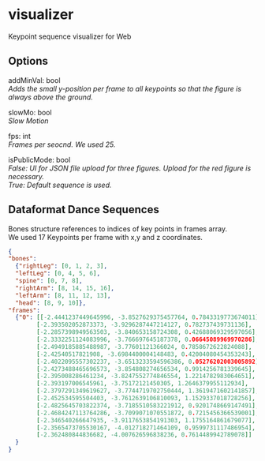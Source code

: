 # visualizer
Keypoint sequence visualizer for Web

## Options
addMinVal: bool </br>
<i>Adds the small y-position per frame to all keypoints so that the figure is always above the ground. </i>

slowMo: bool</br>
<i>Slow Motion</i>

fps: int</br>
<i>Frames per seocnd. We used 25.</i>


isPublicMode: bool</br>
<i>False: UI for JSON file upload for three figures. Upload for the red figure is necessary. </i></br>
<i>True: Default sequence is used. </i>

## Dataformat Dance Sequences
Bones structure references to indices of key points in frames array.</br>
We used 17 Keypoints per frame with x,y and z coordinates.
```json
{
"bones": 
  {"rightLeg": [0, 1, 2, 3], 
  "leftLeg": [0, 4, 5, 6], 
  "spine": [0, 7, 8], 
  "rightArm": [8, 14, 15, 16], 
  "leftArm": [8, 11, 12, 13], 
  "head": [8, 9, 10]}, 
"frames": 
  {"0": [[-2.4441237449645996, -3.8527629375457764, 0.7843319773674011], 
        [-2.393502052873373, -3.9296287447214127, 0.782737439731136], 
        [-2.2857398949563503, -3.840653158724308, 0.42688069329597056], 
        [-2.3332251124083996, -3.766697645187378, 0.06645089969970286], 
        [-2.4949185885488987, -3.77601121366024, 0.7858672622824088], 
        [-2.42540517821908, -3.6984400004148483, 0.42004080454353243], 
        [-2.4022095557302237, -3.6513233594596386, 0.05276202003005892], 
        [-2.4273488465696573, -3.854808274656534, 0.9914256781339645], 
        [-2.395008286461234, -3.8247552774846554, 1.2214782983064651], 
        [-2.393197006545961, -3.75172121450305, 1.2646379955112934], 
        [-2.3797291349619627, -3.7744719702750444, 1.3619471602141857], 
        [-2.452534595504403, -3.7612639106810093, 1.1529337018728256], 
        [-2.4825645703822374, -3.7185510583221912, 0.9201748669147491], 
        [-2.4684247113764286, -3.7099071070551872, 0.7215456366539001], 
        [-2.346540266647935, -3.9117653854191303, 1.1755164861679077], 
        [-2.3565473705530167, -4.012718271464109, 0.9599731117486954], 
        [-2.362480844836682, -4.007626596838236, 0.7614489942789078]]
  }
}
```

